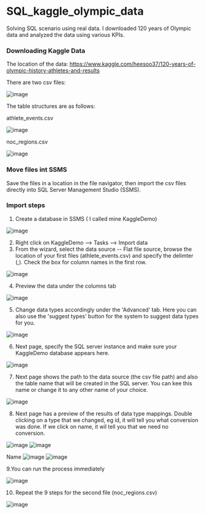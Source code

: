 # SQL_kaggle_olympic_data
Solving SQL scenario using real data. I  downloaded 120 years of Olympic data and analyzed the data using various KPIs.
### Downloading Kaggle Data
The location of the data:
https://www.kaggle.com/heesoo37/120-years-of-olympic-history-athletes-and-results

There are two csv files:

![image](https://user-images.githubusercontent.com/57301554/149722288-bf6467b7-aa8d-4bd2-8881-21e99a9bf371.png)

The table structures are as follows:

athlete_events.csv

![image](https://user-images.githubusercontent.com/57301554/149722788-1d02821a-6573-475b-8f63-e98405b25c35.png)

noc_regions.csv

![image](https://user-images.githubusercontent.com/57301554/149723075-3cf60338-7410-411f-b4c6-dc11d3c350e7.png)

### Move files int SSMS

Save the files in a location in the file navigator, then import the csv files directly into SQL Server Management Studio (SSMS).

### Import steps

1. Create a database in SSMS ( I called mine KaggleDemo)

![image](https://user-images.githubusercontent.com/57301554/149723808-f9d78a55-58af-457f-9962-7081c9fcad56.png)

2. Right click on KaggleDemo --> Tasks --> Import data
3. From the wizard, select the data source -- Flat file source, browse the location of your first files (athlete_events.csv) and specify the delimter (,). Check the box for column names in the first row.
   
![image](https://user-images.githubusercontent.com/57301554/149724479-34bf3537-3d95-4de6-8852-711c9541026e.png)

4. Preview the data under the columns tab

![image](https://user-images.githubusercontent.com/57301554/149725426-f57a395b-9aaa-4f8d-b913-954efbacc04d.png)

5. Change data types accordingly under the 'Advanced' tab. Here you can also use the 'suggest types' button for the system to suggest data types for you.

![image](https://user-images.githubusercontent.com/57301554/149726232-2eda43b1-39e0-423b-9ca0-f54a93493691.png)

6. Next page, specify the SQL server instance and make sure your KaggleDemo database appears here.

![image](https://user-images.githubusercontent.com/57301554/149726393-88b8a67f-ea6b-4528-a3a1-264d8f253d7c.png)

7. Next page shows the path to the data source (the csv file path) and also the table name that will be created in the SQL server. You can kee this name or change it to any other name of your choice.

![image](https://user-images.githubusercontent.com/57301554/149726801-ff27a721-15fe-4a99-b739-43b33040fbf4.png)

8. Next page has a preview of the results of data type mappings. Double clicking on a type that we changed, eg id, it will tell you what conversion was done. If we  click on name, it wil tell you that we need no conversion.

![image](https://user-images.githubusercontent.com/57301554/149727472-da83cf95-94f2-49aa-9698-91c3083c75bf.png)
![image](https://user-images.githubusercontent.com/57301554/149727546-733b1ba2-717a-4d7e-b448-0827af631d8a.png)

Name
![image](https://user-images.githubusercontent.com/57301554/149727615-c4396530-0887-408d-af9a-a632986effde.png)
![image](https://user-images.githubusercontent.com/57301554/149727679-8e99538a-fa69-4fb4-9c61-be2bf3617d2e.png)

9.You can run the process immediately

![image](https://user-images.githubusercontent.com/57301554/149727909-2ce82086-1a6a-4e7a-aff0-6e49fa11837a.png)

10. Repeat the 9 steps for the second file (noc_regions.csv)

 ![image](https://user-images.githubusercontent.com/57301554/149729754-10b2e08a-4b84-4bdf-850a-4a904dad8dbe.png)














